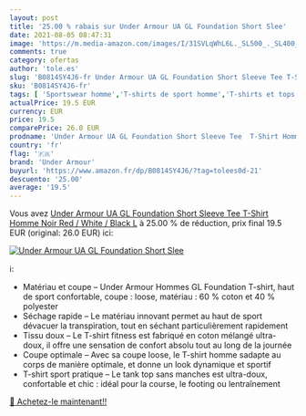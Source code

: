 ```yaml
---
layout: post
title: '25.00 % rabais sur Under Armour UA GL Foundation Short Slee'
date: 2021-08-05 08:47:31
image: 'https://m.media-amazon.com/images/I/31SVLqWhL6L._SL500_._SL400_.jpg'
comments: true
category: ofertas
author: 'tole.es'
slug: 'B0814SY4J6-fr Under Armour UA GL Foundation Short Sleeve Tee T-Shirt...'
sku: 'B0814SY4J6-fr'
tags: [ 'Sportswear homme','T-shirts de sport homme','T-shirts et tops de sport homme','T-shirts à manches courtes homme','T-shirts, polos et chemises homme','Vêtements','Vêtements homme','under armour', ]
actualPrice: 19.5 EUR
currency: EUR
price: 19.5
comparePrice: 26.0 EUR
prodname: 'Under Armour UA GL Foundation Short Sleeve Tee  T-Shirt Homme  Noir  Red / White / Black   L'
country: 'fr'
flag: '🇫🇷'
brand: 'Under Armour'
buyurl: 'https://www.amazon.fr/dp/B0814SY4J6/?tag=tolees0d-21'
descuento: '25.00'
average: '19.5'
---
```


Vous avez [Under Armour UA GL Foundation Short Sleeve Tee  T-Shirt Homme  Noir  Red / White / Black   L](https://www.amazon.fr/dp/B0814SY4J6/?tag=tolees0d-21)  à  25.00 % de réduction, prix final  19.5 EUR (original: 26.0 EUR) ici:

[![Under Armour UA GL Foundation Short Slee](https://m.media-amazon.com/images/I/31SVLqWhL6L._SL500_._SL400_.jpg)](https://www.amazon.fr/dp/B0814SY4J6/?tag=tolees0d-21)

ℹ️:

- Matériau et coupe – Under Armour Hommes GL Foundation T-shirt, haut de sport confortable, coupe : loose, matériau : 60 % coton et 40 % polyester
- Séchage rapide – Le matériau innovant permet au haut de sport dévacuer la transpiration, tout en séchant particulièrement rapidement
- Tissu doux – Le T-shirt fitness est fabriqué en coton mélangé ultra-doux, il offre une sensation de confort absolu tout au long de la journée
- Coupe optimale – Avec sa coupe loose, le T-shirt homme sadapte au corps de manière optimale, et donne un look dynamique et sportif
- T-shirt sport pratique – Le tank top sans manches est ultra-doux, confortable et chic : idéal pour la course, le footing ou lentraînement

[🛒 Achetez-le maintenant!!](https://www.amazon.fr/dp/B0814SY4J6/?tag=tolees0d-21)
